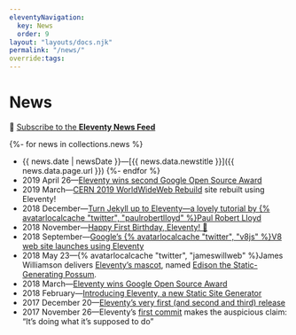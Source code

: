 ```yaml
---
eleventyNavigation:
  key: News
  order: 9
layout: "layouts/docs.njk"
permalink: "/news/"
override:tags:
---
```

# News

📢 [Subscribe to the **Eleventy News Feed**](/news/feed.xml)

{%- for news in collections.news %}
* {{ news.date | newsDate }}—[{{ news.data.newstitle }}]({{ news.data.page.url }})
{%- endfor %}
* 2019 April 26—[Eleventy wins second Google Open Source Award](https://opensource.googleblog.com/2019/04/google-open-source-peer-bonus-winners.html)
* 2019 March—[CERN 2019 WorldWideWeb Rebuild](https://twitter.com/eleven_ty/status/1106589569238085637) site rebuilt using Eleventy!
* 2018 December—[Turn Jekyll up to Eleventy—a lovely tutorial by {% avatarlocalcache "twitter", "paulrobertlloyd" %}Paul Robert Lloyd](https://24ways.org/2018/turn-jekyll-up-to-eleventy/)
* 2018 November—[Happy First Birthday, Eleventy! 🎉](https://www.zachleat.com/web/eleventy-birthday/)
* 2018 September—[Google’s {% avatarlocalcache "twitter", "v8js" %}V8 web site launches using Eleventy](https://twitter.com/v8js/status/1044202940494475265)
* 2018 May 23—{% avatarlocalcache "twitter", "jameswillweb" %}James Williamson delivers [Eleventy’s mascot](https://twitter.com/jameswillweb/status/999052022497316865), named [Edison the Static-Generating Possum](https://twitter.com/jameswillweb/status/1131956888332058624).
* 2018 March—[Eleventy wins Google Open Source Award](https://www.zachleat.com/web/eleventy-google-award/)
* 2018 February—[Introducing Eleventy, a new Static Site Generator](https://www.zachleat.com/web/introducing-eleventy/)
* 2017 December 20—[Eleventy’s very first (and second and third) release](https://github.com/11ty/eleventy/releases?after=v0.1.3)
* 2017 November 26—Eleventy’s [first commit](https://github.com/11ty/eleventy/commit/00ad9192605d5d501de6aae193701c5a2297ef2c) makes the auspicious claim: “It’s doing what it’s supposed to do”